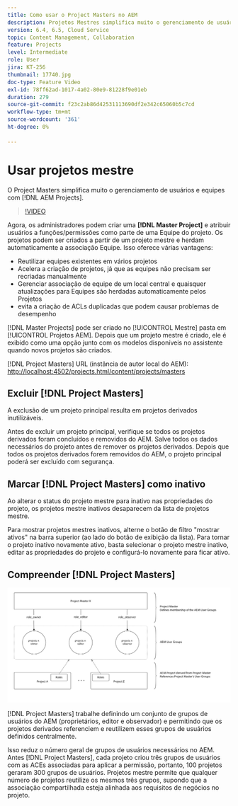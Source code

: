 ```yaml
---
title: Como usar o Project Masters no AEM
description: Projetos Mestres simplifica muito o gerenciamento de usuários e equipes com projetos AEM.
version: 6.4, 6.5, Cloud Service
topic: Content Management, Collaboration
feature: Projects
level: Intermediate
role: User
jira: KT-256
thumbnail: 17740.jpg
doc-type: Feature Video
exl-id: 78ff62ad-1017-4a02-80e9-81228f9e01eb
duration: 279
source-git-commit: f23c2ab86d42531113690df2e342c65060b5c7cd
workflow-type: tm+mt
source-wordcount: '361'
ht-degree: 0%

---
```


# Usar projetos mestre

O Project Masters simplifica muito o gerenciamento de usuários e equipes com [!DNL AEM Projects].

>[!VIDEO](https://video.tv.adobe.com/v/17740?quality=12&learn=on)

Agora, os administradores podem criar uma **[!DNL Master Project]** e atribuir usuários a funções/permissões como parte de uma Equipe do projeto. Os projetos podem ser criados a partir de um projeto mestre e herdam automaticamente a associação Equipe. Isso oferece várias vantagens:

* Reutilizar equipes existentes em vários projetos
* Acelera a criação de projetos, já que as equipes não precisam ser recriadas manualmente
* Gerenciar associação de equipe de um local central e quaisquer atualizações para Equipes são herdadas automaticamente pelos Projetos
* evita a criação de ACLs duplicadas que podem causar problemas de desempenho

[!DNL Master Projects] pode ser criado no [!UICONTROL Mestre] pasta em [!UICONTROL Projetos AEM]. Depois que um projeto mestre é criado, ele é exibido como uma opção junto com os modelos disponíveis no assistente quando novos projetos são criados.

[!DNL Project Masters] URL (instância de autor local do AEM): [http://localhost:4502/projects.html/content/projects/masters](http://localhost:4502/projects.html/content/projects/masters)

## Excluir [!DNL Project Masters]

A exclusão de um projeto principal resulta em projetos derivados inutilizáveis.

Antes de excluir um projeto principal, verifique se todos os projetos derivados foram concluídos e removidos do AEM. Salve todos os dados necessários do projeto antes de remover os projetos derivados. Depois que todos os projetos derivados forem removidos do AEM, o projeto principal poderá ser excluído com segurança.

## Marcar [!DNL Project Masters] como inativo

Ao alterar o status do projeto mestre para inativo nas propriedades do projeto, os projetos mestre inativos desaparecem da lista de projetos mestre.

Para mostrar projetos mestres inativos, alterne o botão de filtro &quot;mostrar ativos&quot; na barra superior (ao lado do botão de exibição da lista). Para tornar o projeto inativo novamente ativo, basta selecionar o projeto mestre inativo, editar as propriedades do projeto e configurá-lo novamente para ficar ativo.

## Compreender [!DNL Project Masters]

![Exibição técnica de mestres de projeto](assets/use-project-masters/project-masters-architecture.png)

[!DNL Project Masters] trabalhe definindo um conjunto de grupos de usuários do AEM (proprietários, editor e observador) e permitindo que os projetos derivados referenciem e reutilizem esses grupos de usuários definidos centralmente.

Isso reduz o número geral de grupos de usuários necessários no AEM. Antes [!DNL Project Masters], cada projeto criou três grupos de usuários com as ACEs associadas para aplicar a permissão, portanto, 100 projetos geraram 300 grupos de usuários. Projetos mestre permite que qualquer número de projetos reutilize os mesmos três grupos, supondo que a associação compartilhada esteja alinhada aos requisitos de negócios no projeto.
